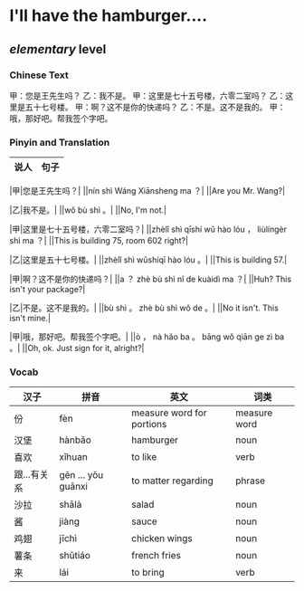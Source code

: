 # I'll have the hamburger....
## *elementary* level

### Chinese Text
甲：您是王先生吗？
乙：我不是。
甲：这里是七十五号楼，六零二室吗？
乙：这里是五十七号楼。
甲：啊？这不是你的快递吗？
乙：不是。这不是我的。
甲：哦，那好吧。帮我签个字吧。

### Pinyin and Translation
|说人|句子|
|----|----|

|甲|您是王先生吗？|
||nín shì Wáng Xiānsheng ma ？|
||Are you Mr. Wang?|

|乙|我不是。|
||wǒ bù shì 。|
||No, I'm not.|

|甲|这里是七十五号楼，六零二室吗？|
||zhèlǐ shì qīshí wǔ hào lóu ， liùlíngèr shì ma ？|
||This is building 75, room 602 right?|

|乙|这里是五十七号楼。|
||zhèlǐ shì wǔshíqī hào lóu 。|
||This is building 57.|

|甲|啊？这不是你的快递吗？|
||a ？ zhè bù shì nǐ de kuàidì ma ？|
||Huh? This isn't your package?|

|乙|不是。这不是我的。|
||bù shì 。 zhè bù shì wǒ de 。|
||No it isn't. This isn't mine.|

|甲|哦，那好吧。帮我签个字吧。|
||ò ， nà hǎo ba 。 bāng wǒ qiān ge zì ba 。|
||Oh, ok. Just sign for it, alright?|
### Vocab
|汉子|拼音|英文|词类|
|----|----|----|----|
|份|fèn|measure word for portions|measure word|
|汉堡|hànbǎo|hamburger|noun|
|喜欢|xǐhuan|to like|verb|
|跟...有关系|gēn ... yǒu guānxi|to matter regarding|phrase|
|沙拉|shālà|salad|noun|
|酱|jiàng|sauce|noun|
|鸡翅|jīchì|chicken wings|noun|
|薯条|shǔtiáo|french fries|noun|
|来|lái|to bring|verb|